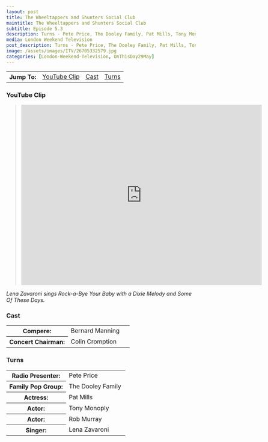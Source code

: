 ```yaml
---
layout: post
title: The Wheeltappers and Shunters Social Club
maintitle: The Wheeltappers and Shunters Social Club
subtitle: Episode 5.3
description: Turns - Pete Price, The Dooley Family, Pat Mills, Tony Monoply, Rob Murray and Lena Zavaroni
media: London Weekend Television
post_description: Turns - Pete Price, The Dooley Family, Pat Mills, Tony Monoply, Rob Murray and Lena Zavaroni
image: /assets/images/ITV/26705332579.jpg
categories: [London-Weekend-Television, OnThisDay29May]
---
```


<table>
<tr align="center">
<th>Jump To:</th>
<td><a href="#youtube-clip">YouTube Clip</a></td>
<td><a href="#cast">Cast</a></td>
<td><a href="#turns">Turns</a></td>
</tr>
</table>

### YouTube Clip
> <div class="responsive-video"><iframe width="640px" height="480px" src="https://www.youtube.com/embed/LhSbE9BKqf4?rel=0&showinfo=1" frameborder="0" allowfullscreen></iframe></div>

<cite>Lena Zavaroni sings Rock-a-Bye Your Baby with a Dixie Melody and Some Of These Days.</cite>

### Cast
<table>
<tr><th style="width:50%;">Compere:</th><td style="width:50%;">Bernard Manning</td></tr>
<tr><th>Concert Chairman:</th><td>Colin Cromption</td></tr>
</table>

### Turns
<table>
<tr><th style="width:50%;">Radio Presenter:</th><td style="width:50%;">Pete Price</td></tr>
<tr><th>Family Pop Group:</th><td>The Dooley Family</td></tr>
<tr><th>Actress:</th><td>Pat Mills</td></tr>
<tr><th>Actor:</th><td>Tony Monoply</td></tr>
<tr><th>Actor:</th><td>Rob Murray</td></tr>
<tr><th>Singer:</th><td>Lena Zavaroni</td></tr>
</table>
